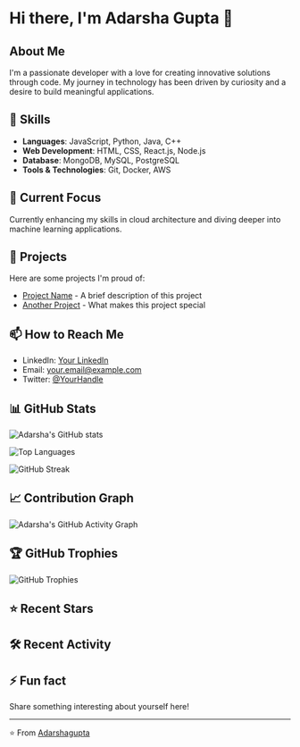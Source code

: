 # Hi there, I'm Adarsha Gupta 👋

## About Me
I'm a passionate developer with a love for creating innovative solutions through code. My journey in technology has been driven by curiosity and a desire to build meaningful applications.

## 🔭 Skills
- **Languages**: JavaScript, Python, Java, C++
- **Web Development**: HTML, CSS, React.js, Node.js
- **Database**: MongoDB, MySQL, PostgreSQL
- **Tools & Technologies**: Git, Docker, AWS

## 🌱 Current Focus
Currently enhancing my skills in cloud architecture and diving deeper into machine learning applications.

## 💼 Projects
Here are some projects I'm proud of:
- [Project Name](https://github.com/Adarshagupta/project-link) - A brief description of this project
- [Another Project](https://github.com/Adarshagupta/another-project) - What makes this project special

## 📫 How to Reach Me
- LinkedIn: [Your LinkedIn](https://linkedin.com/in/yourprofile)
- Email: your.email@example.com
- Twitter: [@YourHandle](https://twitter.com/yourhandle)

## 📊 GitHub Stats

![Adarsha's GitHub stats](https://github-readme-stats.vercel.app/api?username=Adarshagupta&show_icons=true&theme=radical&count_private=true)

![Top Languages](https://github-readme-stats.vercel.app/api/top-langs/?username=Adarshagupta&layout=compact&theme=radical)

![GitHub Streak](https://github-readme-streak-stats.herokuapp.com/?user=Adarshagupta&theme=radical)

## 📈 Contribution Graph
![Adarsha's GitHub Activity Graph](https://activity-graph.herokuapp.com/graph?username=Adarshagupta&theme=react-dark)

## 🏆 GitHub Trophies
![GitHub Trophies](https://github-profile-trophy.vercel.app/?username=Adarshagupta&theme=nord&column=7)

## ⭐ Recent Stars
<!--START_SECTION:stars-->
<!-- This section can be automatically updated using GitHub Actions -->
<!--END_SECTION:stars-->

## 🛠️ Recent Activity
<!--START_SECTION:activity-->
<!-- This section can be automatically updated using GitHub Actions -->
<!--END_SECTION:activity-->

## ⚡ Fun fact
Share something interesting about yourself here!

---
⭐️ From [Adarshagupta](https://github.com/Adarshagupta)
